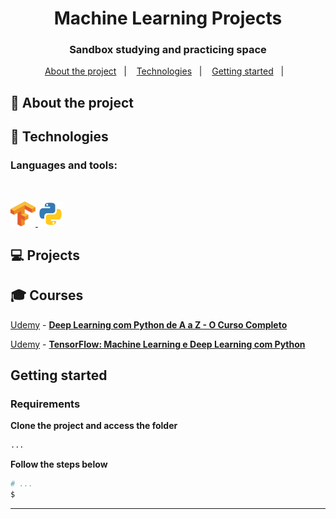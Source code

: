 <h1 align="center">
	<!-- <img alt="Logo" src=".github/logo.png" width="200px" /> -->
  Machine Learning Projects
</h1>

<h3 align="center">
  Sandbox studying and practicing space
</h3>

<p align="center">
  <a href="#-about-the-project">About the project</a>&nbsp;&nbsp;&nbsp;|&nbsp;&nbsp;&nbsp;
  <a href="#-technologies">Technologies</a>&nbsp;&nbsp;&nbsp;|&nbsp;&nbsp;&nbsp;
  <a href="#-getting-started">Getting started</a>&nbsp;&nbsp;&nbsp;|&nbsp;&nbsp;&nbsp;
</p>

## :round_pushpin: About the project


## :rocket: Technologies

<h3 align="left">Languages ​​and tools:</h3>
 <br /><p align="left"> <a href="#" target="_blank"> <img src="https://github.com/cgalmeida/machine-learning/blob/main/Courses/tf.svg.png" alt="tensorflow"width="40" height="40"/></a><a href="#" target="_blank"> <img src="https://github.com/cgalmeida/machine-learning/blob/main/Courses/py.png" alt="python"width="40" height="40"/></a></p>

</p>

## :computer: Projects

## :mortar_board: Courses

[Udemy](https://www.udemy.com/course/deep-learning-com-python-az-curso-completo/) - **[Deep Learning com Python de A a Z - O Curso Completo](https://github.com/cgalmeida/machine-learning/tree/main/Courses/DeepLearning-Python)** 

[Udemy](https://www.udemy.com/course/tensorflow-machine-learning-deep-learning-python/) - **[TensorFlow: Machine Learning e Deep Learning com Python](https://github.com/cgalmeida/machine-learning/tree/main/Courses/TensorFlow_DeepLearning_Python)** 



## Getting started

### Requirements


**Clone the project and access the folder**

```bash
...
```

**Follow the steps below**

```bash
# ...
$ 

```

---
